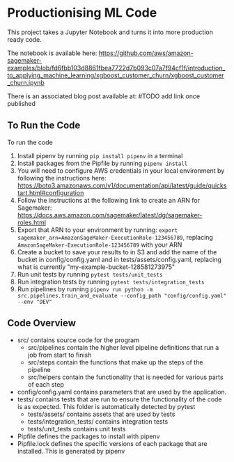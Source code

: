 # Productionising ML Code
This project takes a Jupyter Notebook and turns it into more production ready code. 

The notebook is available here: https://github.com/aws/amazon-sagemaker-examples/blob/fd6fbb103d8861fbea7722d7b093c07a7f94cf1f/introduction_to_applying_machine_learning/xgboost_customer_churn/xgboost_customer_churn.ipynb

There is an associated blog post available at: #TODO add link once published

## To Run the Code
To run the code
1. Install pipenv by running `pip install pipenv` in a terminal
2. Install packages from the Pipfile by running `pipenv install`
3. You will need to configure AWS credentials in your local environment by following the instructions here: https://boto3.amazonaws.com/v1/documentation/api/latest/guide/quickstart.html#configuration
4. Follow the instructions at the following link to create an ARN for Sagemaker: https://docs.aws.amazon.com/sagemaker/latest/dg/sagemaker-roles.html
5. Export that ARN to your environment by running: `export sagemaker_arn=AmazonSageMaker-ExecutionRole-123456789`, replacing `AmazonSageMaker-ExecutionRole-123456789` with your ARN
6. Create a bucket to save your results to in S3 and add the name of the bucket in config/config.yaml and in tests/assets/config.yaml, replacing what is currently "my-example-bucket-128581273975"
7. Run unit tests by running `pytest tests/unit_tests`
8. Run integration tests by running `pytest tests/integration_tests`
9. Run pipelines by running `pipenv run python -m src.pipelines.train_and_evaluate --config_path "config/config.yaml" --env "DEV"`


## Code Overview
- src/ contains source code for the program
  - src/pipelines contain the higher level pipeline definitions that run a job from start to finish
  - src/steps contain the functions that make up the steps of the pipeline
  - src/helpers contain the functionality that is needed for various parts of each step
- config/config.yaml contains parameters that are used by the application.
- tests/ contains tests that are run to ensure the functionality of the code is as expected. This folder is automatically detected by pytest
  - tests/assets/ contains assets that are used by tests
  - tests/integration_tests/ contains integration tests 
  - tests/unit_tests contains unit tests
- Pipfile defines the packages to install with pipenv
- Pipfile.lock defines the specific versions of each package that are installed. This is generated by pipenv